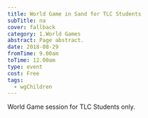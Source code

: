 ```yaml
---
title: World Game in Sand for TLC Students
subTitle: na
cover: fallback
category: 1.World Games
abstract: Page abstract.
date: 2018-08-29
fromTime: 9.00am
toTime: 12.00am
type: event
cost: Free
tags:
  - wgChildren
---
```


World Game session for TLC Students only.

